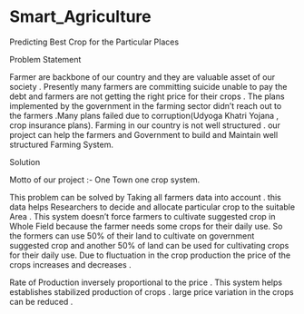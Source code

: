 # Smart_Agriculture
Predicting Best Crop for the Particular Places


Problem Statement

Farmer are backbone of our country and they are valuable asset of our society .
Presently many farmers are committing suicide unable to pay the debt and farmers 
are not getting the right price for their crops .  The plans implemented by the 
government in the farming sector didn’t reach out to the farmers  .Many plans 
failed due to corruption(Udyoga Khatri Yojana , crop insurance plans).
Farming in our country is not well structured . our project can help the 
farmers and Government to build and Maintain well structured Farming System.


Solution

Motto of our project :- One Town one crop system.

This problem can be solved by Taking all farmers data into account  . this data helps
Researchers to decide and allocate particular crop to the suitable Area . 
This system doesn’t force farmers to cultivate suggested crop in Whole Field because 
the farmer needs some crops for their daily use. 
So the formers  can use 50% of their land to cultivate on government suggested crop and 
another 50% of land can be used for cultivating crops for their daily use.
Due to fluctuation in the crop production the price of the crops increases and decreases . 

Rate of Production inversely   proportional to the price . 
This system helps establishes stabilized production of crops . large price variation in the crops can be reduced .
